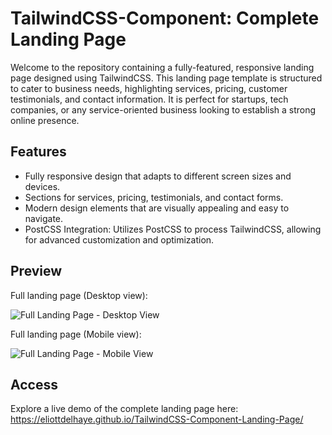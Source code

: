 # TailwindCSS-Component: Complete Landing Page

Welcome to the repository containing a fully-featured, responsive landing page designed using TailwindCSS. 
This landing page template is structured to cater to business needs, highlighting services, pricing, customer testimonials, and contact information. 
It is perfect for startups, tech companies, or any service-oriented business looking to establish a strong online presence.

## Features

- Fully responsive design that adapts to different screen sizes and devices.
- Sections for services, pricing, testimonials, and contact forms.
- Modern design elements that are visually appealing and easy to navigate.
- PostCSS Integration: Utilizes PostCSS to process TailwindCSS, allowing for advanced customization and optimization.

## Preview

Full landing page (Desktop view):

![Full Landing Page - Desktop View](captures/capture-1.png)

Full landing page (Mobile view):

![Full Landing Page - Mobile View](captures/capture-2.png)

## Access

Explore a live demo of the complete landing page here: https://eliottdelhaye.github.io/TailwindCSS-Component-Landing-Page/
